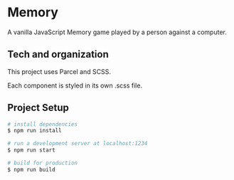 # Memory

A vanilla JavaScript Memory game played by a person against a computer.

## Tech and organization

This project uses Parcel and SCSS.

Each component is styled in its own .scss file.

## Project Setup

``` bash
# install dependencies
$ npm run install

# run a development server at localhost:1234
$ npm run start

# build for production
$ npm run build
```
